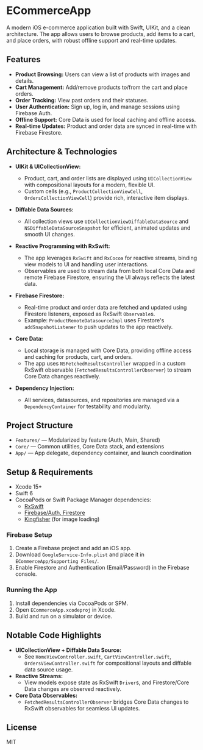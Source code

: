 # ECommerceApp

A modern iOS e-commerce application built with Swift, UIKit, and a clean architecture. The app allows users to browse products, add items to a cart, and place orders, with robust offline support and real-time updates.

## Features

- **Product Browsing:** Users can view a list of products with images and details.
- **Cart Management:** Add/remove products to/from the cart and place orders.
- **Order Tracking:** View past orders and their statuses.
- **User Authentication:** Sign up, log in, and manage sessions using Firebase Auth.
- **Offline Support:** Core Data is used for local caching and offline access.
- **Real-time Updates:** Product and order data are synced in real-time with Firebase Firestore.

## Architecture & Technologies

- **UIKit & UICollectionView:**
  - Product, cart, and order lists are displayed using `UICollectionView` with compositional layouts for a modern, flexible UI.
  - Custom cells (e.g., `ProductCollectionViewCell`, `OrdersCollectionViewCell`) provide rich, interactive item displays.

- **Diffable Data Sources:**
  - All collection views use `UICollectionViewDiffableDataSource` and `NSDiffableDataSourceSnapshot` for efficient, animated updates and smooth UI changes.

- **Reactive Programming with RxSwift:**
  - The app leverages `RxSwift` and `RxCocoa` for reactive streams, binding view models to UI and handling user interactions.
  - Observables are used to stream data from both local Core Data and remote Firebase Firestore, ensuring the UI always reflects the latest data.

- **Firebase Firestore:**
  - Real-time product and order data are fetched and updated using Firestore listeners, exposed as RxSwift `Observable`s.
  - Example: `ProductRemoteDatasourceImpl` uses Firestore's `addSnapshotListener` to push updates to the app reactively.

- **Core Data:**
  - Local storage is managed with Core Data, providing offline access and caching for products, cart, and orders.
  - The app uses `NSFetchedResultsController` wrapped in a custom RxSwift observable (`FetchedResultsControllerObserver`) to stream Core Data changes reactively.

- **Dependency Injection:**
  - All services, datasources, and repositories are managed via a `DependencyContainer` for testability and modularity.

## Project Structure

- `Features/` — Modularized by feature (Auth, Main, Shared)
- `Core/` — Common utilities, Core Data stack, and extensions
- `App/` — App delegate, dependency container, and launch coordination

## Setup & Requirements

- Xcode 15+
- Swift 6
- CocoaPods or Swift Package Manager dependencies:
  - [RxSwift](https://github.com/ReactiveX/RxSwift)
  - [Firebase/Auth, Firestore](https://firebase.google.com/docs/ios/setup)
  - [Kingfisher](https://github.com/onevcat/Kingfisher) (for image loading)

### Firebase Setup
1. Create a Firebase project and add an iOS app.
2. Download `GoogleService-Info.plist` and place it in `ECommerceApp/Supporting Files/`.
3. Enable Firestore and Authentication (Email/Password) in the Firebase console.

### Running the App
1. Install dependencies via CocoaPods or SPM.
2. Open `ECommerceApp.xcodeproj` in Xcode.
3. Build and run on a simulator or device.

## Notable Code Highlights

- **UICollectionView + Diffable Data Source:**
  - See `HomeViewController.swift`, `CartViewController.swift`, `OrdersViewController.swift` for compositional layouts and diffable data source usage.
- **Reactive Streams:**
  - View models expose state as RxSwift `Driver`s, and Firestore/Core Data changes are observed reactively.
- **Core Data Observables:**
  - `FetchedResultsControllerObserver` bridges Core Data changes to RxSwift observables for seamless UI updates.

## License

MIT 